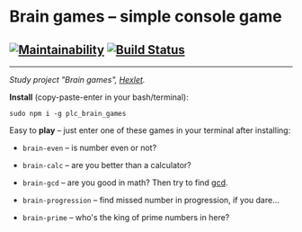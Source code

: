 # Brain games – simple console game
## [![Maintainability](https://api.codeclimate.com/v1/badges/c7eb178c4c84aea5abc1/maintainability)](https://codeclimate.com/github/peacelovecookies/brain_games/maintainability) [![Build Status](https://travis-ci.org/peacelovecookies/brain_games.svg?branch=master)](https://travis-ci.org/peacelovecookies/brain_games)

---

_Study project "Brain games", [Hexlet](https://ru.hexlet.io/?ref=50933)._

**Install** (copy-paste-enter in your bash/terminal):

`sudo npm i -g plc_brain_games`

Easy to **play** – just enter one of these games in your terminal after installing:

- `brain-even` – is number even or not?

- `brain-calc` – are you better than a calculator?

- `brain-gcd` – are you good in math? Then try to find [gcd](https://en.wikipedia.org/wiki/Greatest_common_divisor).

- `brain-progression` – find missed number in progression, if you dare...

- `brain-prime` – who's the king of prime numbers in here?
